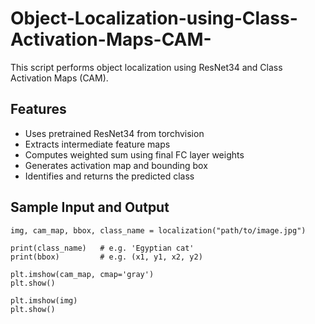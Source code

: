 # Object-Localization-using-Class-Activation-Maps-CAM-
This script performs object localization using ResNet34 and Class Activation Maps (CAM).
## Features
- Uses pretrained ResNet34 from torchvision
- Extracts intermediate feature maps
- Computes weighted sum using final FC layer weights
- Generates activation map and bounding box
- Identifies and returns the predicted class
## Sample Input and Output
``` text
img, cam_map, bbox, class_name = localization("path/to/image.jpg")

print(class_name)   # e.g. 'Egyptian cat'
print(bbox)         # e.g. (x1, y1, x2, y2)

plt.imshow(cam_map, cmap='gray')
plt.show()

plt.imshow(img)
plt.show()
```
